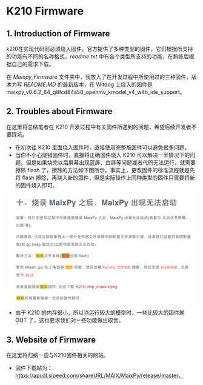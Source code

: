 # K210 Firmware

## 1. Introduction of Firmware

k210在实现代码前必须烧入固件。官方提供了多种类型的固件，它们根据所支持的功能有不同的名称格式，*readme.txt* 中有各个类型所支持的功能，在熟练后根据自己的需求下载。

在 *Maixpy_Firmware* 文件夹中，我放入了在开发过程中所使用过的三种固件，版本为写 *README.MD* 的最新版本，在 Witdog 上烧入的固件是maixpy_v0.6.2_84_g8fcd84a58_openmv_kmodel_v4_with_ide_support。

## 2. Troubles about Firmware
在这里将总结笔者在 K210 开发过程中有关固件所遇到的问题，希望后续开发者不要踩坑。

- 在初次往 K210 里面烧入固件时，直接使用完整版固件可以避免很多问题。
- 当你不小心烧错固件时，直接将正确固件烧入 K210 可以解决一半情况下的问题。但是如果烧完以后屏幕出现蓝屏、白屏等问题或者代码无法运行，就需要擦除 flash 了，擦除的方法如下图所示。事实上，更改固件的标准流程就是先将 flash 擦除，再烧入新的固件，但是实际操作上同种类型的固件只需要将新的固件烧入即可。

<div  align="center">    
    <img src="https://github.com/zgchen33/witdog_ros/raw/K210/image/cachuflash.png" width = "700" alt="擦除flash" align=center />
</div>

- 由于 K210 的内存很小，所以当运行较大的模型时，一些比较大的固件就 OUT 了，这也要求我们对一些功能做出取舍。

## 3. Website of Firmware
在这里将归纳一些与K210固件相关的网站。

- 固件下载站为：https://api.dl.sipeed.com/shareURL/MAIX/MaixPy/release/master。